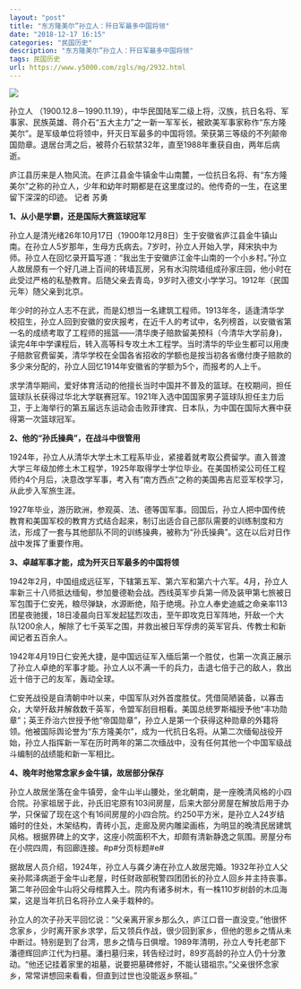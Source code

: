 ```yaml
---
layout: "post"
title: "东方隆美尔”孙立人：歼日军最多中国将领"
date: "2018-12-17 16:15"
categories: "民国历史"
description: "东方隆美尔”孙立人：歼日军最多中国将领"
tags: 民国历史
url: https://www.y5000.com/zgls/mg/2932.html
---
```






![](https://img.y5000.com/uploads/allimg/160721/4-160H1192H2C1.jpg)

孙立人
（1900.12.8－1990.11.19），中华民国陆军二级上将，汉族，抗日名将、军事家、民族英雄、蒋介石“五大主力”之一新一军军长，被欧美军事家称作“东方隆美尔”。是军级单位将领中，歼灭日军最多的中国将领。荣获第三等级的不列颠帝国勋章。退居台湾之后，被蒋介石软禁32年，直至1988年重获自由，两年后病逝。

庐江县历来是人物风流。在庐江县金牛镇金牛山南麓，一位抗日名将、有“东方隆美尔”之称的孙立人，少年和幼年时期都是在这里度过的。他传奇的一生，在这里留下深深的印迹。
记者 苏勇

**1、从小是学霸，还是国际大赛篮球冠军**

孙立人是清光绪26年10月17日（1900年12月8日）生于安徽省庐江县金牛镇山南。在孙立人5岁那年，生母方氏病去。7岁时，孙立人开始入学，拜宋执中为师。孙立人在回忆录开篇写道：“我出生于安徽庐江金牛山南的一个小乡村。”孙立人故居原有一个好几进上百间的砖墙瓦房，另有水沟院墙组成孙家庄园，他小时在此受过严格的私塾教育。后随父亲去青岛，9岁时入德文小学学习。1912年（民国元年）随父亲到北京。

年少时的孙立人志不在武，而是幻想当一名建筑工程师。1913年冬，适逢清华学校招生，孙立人回到安徽的安庆报考，在近千人的考试中，名列榜首，以安徽省第一名的成绩考取了工程师的摇篮——清华庚子赔款留美预科（今清华大学前身)，读完4年中学课程后，转入高等科专攻土木工程学。当时清华的毕业生都可以用庚子赔款官费留美，清华学校在全国各省招收的学额也是按当初各省缴付庚子赔款的多少来分配的，孙立人回忆1914年安徽省的学额为5个，而报考的人上千。

求学清华期间，爱好体育活动的他擅长当时中国并不普及的篮球。在校期间，担任篮球队长获得过华北大学联赛冠军。1921年入选中国国家男子篮球队担任主力后卫，于上海举行的第五届远东运动会击败菲律宾、日本队，为中国在国际大赛中获得第一次篮球冠军。

**2、他的“孙氏操典”，在战斗中很管用**

1924年，孙立人从清华大学土木工程系毕业，紧接着就考取公费留学。直入普渡大学三年级加修土木工程学，1925年取得学士学位毕业。在美国桥梁公司任工程师约4个月后，决意改学军事，考入有“南方西点”之称的美国弗吉尼亚军校学习，从此步入军旅生涯。

1927年毕业，游历欧洲，参观英、法、德等国军事。回国后，孙立人把中国传统教育和美国军校的教育方式结合起来，制订出适合自己部队需要的训练制度和方法，形成了一套与其他部队不同的训练操典，被称为“孙氏操典”。这在以后对日作战中发挥了重要作用。

**3、卓越军事才能，成为歼灭日军最多的中国将领**

1942年2月，中国组成远征军，下辖第五军、第六军和第六十六军。4月，孙立人率新三十八师抵达缅甸，参加曼德勒会战。西线英军步兵第一师及装甲第七旅被日军包围于仁安羌，粮尽弹缺，水源断绝，陷于绝境。孙立人奉史迪威之命亲率113团星夜驰援，18日凌晨向日军发起猛烈攻击，至午即攻克日军阵地，歼敌一个大队1200余人，解除了七千英军之围，并救出被日军俘虏的英军官兵、传教士和新闻记者五百余人。

1942年4月19日仁安羌大捷，是中国远征军入缅后第一个胜仗，也第一次真正展示了孙立人卓绝的军事才能。孙立人以不满一千的兵力，击退七倍于己的敌人，救出近十倍于己的友军，轰动全球。

仁安羌战役是自清朝中叶以来，中国军队对外首度胜仗。凭借简陋装备，以寡击众，大举歼敌并解救数千英军，令盟军刮目相看。美国总统罗斯福授予他“丰功勋章”；英王乔治六世授予他“帝国勋章”，孙立人是第一个获得这种勋章的外籍将领。他被国际舆论誉为“东方隆美尔”，成为一代抗日名将。从第二次缅甸战役开始，孙立人指挥新一军在历时两年的第二次缅战中，没有任何其他一个中国军级战斗编制的战绩能和新一军相比。

**4、晚年时他常念家乡金牛镇，故居部分保存**

孙立人故居坐落在金牛镇旁，金牛山半山腰处，坐北朝南，是一座晚清风格的小四合院。孙家祖居于此，孙氏旧宅原有103间房屋，后来大部分房屋在解放后用于办学，只保留了现在这个有16间房屋的小四合院。约250平方米，是孙立人24岁结婚时的住处，木架结构，青砖小瓦，走廊及房内雕梁画栋，为明显的晚清民居建筑风格。根据界碑上的文字，这座小院面积不大，却颇有清新静逸之氛围。房屋分布在小院四周，有回廊连接。#p#分页标题#e#

据故居人员介绍，1924年，孙立人与龚夕涛在孙立人故居完婚。1932年孙立人父亲孙熙泽病逝于金牛山老屋，时任财政部税警四团团长的孙立人回乡并主持丧事。第二年孙回金牛山将父母棺葬入土。院内有诸多树木，有一株110岁树龄的木瓜海棠，这是当年抗日名将孙立人亲手栽种的。

孙立人的次子孙天平回忆说：“父亲离开家乡那么久，庐江口音一直没变。”他很怀念家乡，少时离开家乡求学，后又领兵作战，很少回到家乡，但他的思乡之情从未中断过。特别是到了台湾，思乡之情与日俱增。1989年清明，孙立人专托老部下潘德辉回庐江代为扫墓。潘扫墓归来，转告经过时，89岁高龄的孙立人仍十分激动。“他还记挂着家里的祖墓，说要把墓碑修好，不能认错祖宗。”父亲很怀念家乡，常常讲想回来看看，但直到过世也没能返乡祭祖。”
